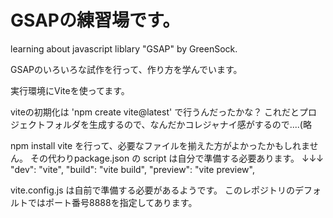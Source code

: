 # GSAPの練習場です。

learning about javascript liblary "GSAP" by GreenSock.


GSAPのいろいろな試作を行って、作り方を学んでいます。

実行環境にViteを使ってます。

viteの初期化は
'npm create vite@latest'
で行うんだったかな？
これだとプロジェクトフォルダを生成するので、なんだかコレジャナイ感がするので....(略

npm install vite を行って、必要なファイルを揃えた方がよかったかもしれません。
その代わりpackage.json の script は自分で準備する必要あります。
↓↓↓
"dev": "vite",
"build": "vite build",
"preview":  "vite preview",


vite.config.js は自前で準備する必要があるようです。
このレポジトリのデフォルトではポート番号8888を指定してあります。
